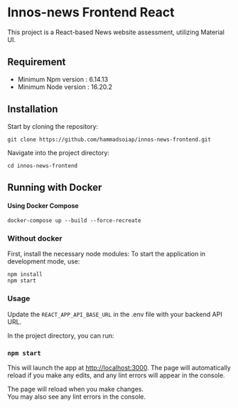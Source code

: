 # Innos-news Frontend React 
This project is a React-based News website assessment, utilizing Material UI.

## Requirement
- Minimum Npm version : 6.14.13
- Minimum Node version : 16.20.2

## Installation
 
Start by cloning the repository:

```
git clone https://github.com/hammadsoiap/innos-news-frontend.git

```

Navigate into the project directory:
```
cd innos-news-frontend
```
## Running with Docker
#### Using Docker Compose ####

`docker-compose up --build --force-recreate`

### Without docker  
First, install the necessary node modules:
To start the application in development mode, use:
```
npm install
npm start
```


### Usage
Update the `REACT_APP_API_BASE_URL` in the .env file with your backend API URL.

In the project directory, you can run:

### `npm start`

This will launch the app at [http://localhost:3000](http://localhost:3000).
The page will automatically reload if you make any edits, and any lint errors will appear in the console.

The page will reload when you make changes.\
You may also see any lint errors in the console.


